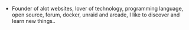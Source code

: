 
- Founder of alot websites, lover of technology, programming language, open source, forum, docker, unraid and arcade, I like to discover and learn new things..
<br>